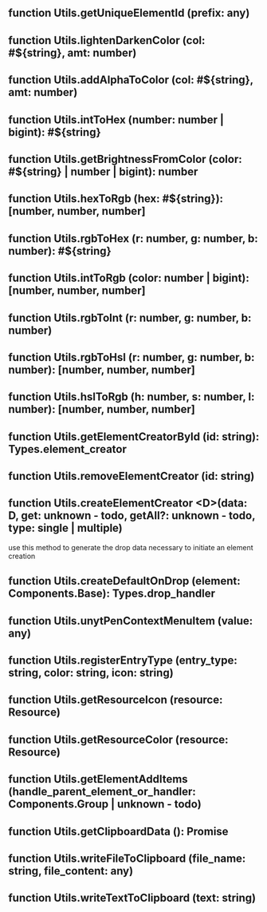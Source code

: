 ## function **Utils.getUniqueElementId** (prefix: any)



## function **Utils.lightenDarkenColor** (col: #${string}, amt: number)



## function **Utils.addAlphaToColor** (col: #${string}, amt: number)



## function **Utils.intToHex** (number: number | bigint): #${string}



## function **Utils.getBrightnessFromColor** (color: #${string} | number | bigint): number



## function **Utils.hexToRgb** (hex: #${string}): [number, number, number]



## function **Utils.rgbToHex** (r: number, g: number, b: number): #${string}



## function **Utils.intToRgb** (color: number | bigint): [number, number, number]



## function **Utils.rgbToInt** (r: number, g: number, b: number)



## function **Utils.rgbToHsl** (r: number, g: number, b: number): [number, number, number]



## function **Utils.hslToRgb** (h: number, s: number, l: number): [number, number, number]



## function **Utils.getElementCreatorById** (id: string): Types.element_creator



## function **Utils.removeElementCreator** (id: string)



## function **Utils.createElementCreator** \<D>(data: D, get: unknown - todo, getAll?: unknown - todo, type: single | multiple)


use this method to generate the drop data necessary to initiate an element creation

## function **Utils.createDefaultOnDrop** (element: Components.Base): Types.drop_handler



## function **Utils.unytPenContextMenuItem** (value: any)



## function **Utils.registerEntryType** (entry_type: string, color: string, icon: string)



## function **Utils.getResourceIcon** (resource: Resource)



## function **Utils.getResourceColor** (resource: Resource)



## function **Utils.getElementAddItems** (handle_parent_element_or_handler: Components.Group | unknown - todo)



## function **Utils.getClipboardData** (): Promise



## function **Utils.writeFileToClipboard** (file_name: string, file_content: any)



## function **Utils.writeTextToClipboard** (text: string)



